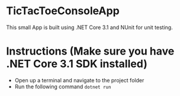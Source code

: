 # TicTacToeConsoleApp


This small App is built using .NET Core 3.1 and NUnit for unit testing.

# Instructions (Make sure you have .NET Core 3.1 SDK installed)

 - Open up a terminal and navigate to the project folder
 - Run the following command ```dotnet run```
 
